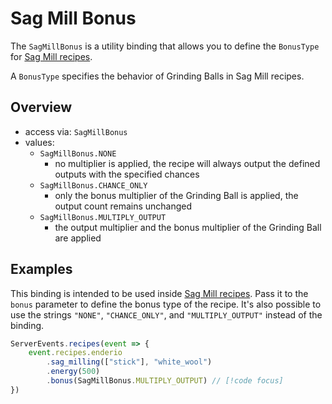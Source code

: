 # Sag Mill Bonus

The `SagMillBonus` is a utility binding that allows you to define the `BonusType` for [Sag Mill recipes](../machine/sagmill.md).

A `BonusType` specifies the behavior of Grinding Balls in Sag Mill recipes.

## Overview

-   access via: `SagMillBonus`
-   values:
    -   `SagMillBonus.NONE`
        -   no multiplier is applied, the recipe will always output the defined outputs with the specified chances
    -   `SagMillBonus.CHANCE_ONLY`
        -   only the bonus multiplier of the Grinding Ball is applied, the output count remains unchanged
    -   `SagMillBonus.MULTIPLY_OUTPUT`
        -   the output multiplier and the bonus multiplier of the Grinding Ball are applied

## Examples

This binding is intended to be used inside [Sag Mill recipes](../machine/sagmill.md). Pass it to the `bonus` parameter to define the bonus type of the recipe.
It's also possible to use the strings `"NONE"`, `"CHANCE_ONLY"`, and `"MULTIPLY_OUTPUT"` instead of the binding.

```js
ServerEvents.recipes(event => {
    event.recipes.enderio
        .sag_milling(["stick"], "white_wool")
        .energy(500)
        .bonus(SagMillBonus.MULTIPLY_OUTPUT) // [!code focus]
})
```
